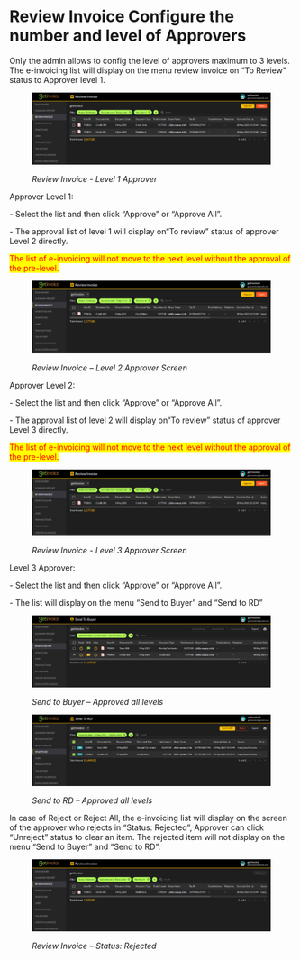 # Review Invoice Configure the number and level of Approvers

Only the admin allows to config the level of approvers maximum to 3 levels. The e-invoicing list will display on the menu review invoice on “To Review” status to Approver level 1.

<figure><img src="../../.gitbook/assets/image (22).png" alt=""><figcaption><p><em>Review Invoice - Level 1 Approver</em></p></figcaption></figure>

Approver Level 1:

\- Select the list and then click “Approve” or “Approve All”.

\- The approval list of level 1 will display on“To review” status of approver Level 2 directly.

<mark style="color:red;">The list of e-invoicing will not move to the next level without the approval of the pre-level.</mark>

<figure><img src="../../.gitbook/assets/image (29).png" alt=""><figcaption><p><em>Review Invoice – Level 2 Approver Screen</em></p></figcaption></figure>

Approver Level 2:

\- Select the list and then click “Approve” or “Approve All”.

\- The approval list of level 2 will display on“To review” status of approver Level 3 directly.

<mark style="color:red;">The list of e-invoicing will not move to the next level without the approval of the pre-level.</mark>

<figure><img src="../../.gitbook/assets/image (30).png" alt=""><figcaption><p><em>Review Invoice - Level 3 Approver Screen</em></p></figcaption></figure>

Level 3 Approver:

\- Select the list and then click “Approve” or “Approve All”.

\- The list will display on the menu “Send to Buyer” and “Send to RD”

<figure><img src="../../.gitbook/assets/image (72).png" alt=""><figcaption><p><em>Send to Buyer – Approved all levels</em></p></figcaption></figure>

<figure><img src="../../.gitbook/assets/image (65).png" alt=""><figcaption><p><em>Send to RD – Approved all levels</em></p></figcaption></figure>

In case of Reject or Reject All, the e-invoicing list will display on the screen of the approver who rejects in “Status: Rejected”, Approver can click “Unreject” status to clear an item. The rejected item will not display on the menu “Send to Buyer” and “Send to RD”.

<figure><img src="../../.gitbook/assets/image (10).png" alt=""><figcaption><p><em>Review Invoice – Status: Rejected</em></p></figcaption></figure>

